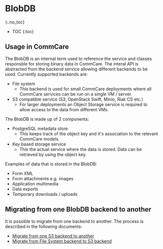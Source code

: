 # BlobDB
{:.no_toc}

* TOC
{:toc}

## Usage in CommCare

The BlobDB is an internal term used to reference the service and classes responsble for storing binary data in CommCare.
The interal API is abstracted from the backend service allowing different backends to be used. Currently supported
backends are:

* File system
  - This backend is used for small CommCare deployments where all CommCare services can be run on a single VM / server.
* S3 compatible service (S3, OpenStack Swift, Minio, Riak CS etc.) 
  - For larger deployments an Object Storage service is required to allow access to the data from different VMs.

The BlobDB is made up of 2 components:

* PostgreSQL metadata store
  - This keeps track of the object key and it's association to the relevant CommCare models.
* Key based storage service
  - This the actual service where the data is stored. Data can be retrieved by using the object key.

Examples of data that is stored in the BlobDB:

* Form XML
* Form attachments e.g. images
* Application multimedia
* Data exports
* Temporary downloads / uploads

## Migrating from one BlobDB backend to another
It is possible to migrate from one backend to another. The process is described in the following documents:

- [Migrate from one S3 backend to another](blobdb/migrate-s3-to-s3.md)
- [Migrate from File System backend to S3 backend](blobdb/migrate-fs-to-s3.md)
